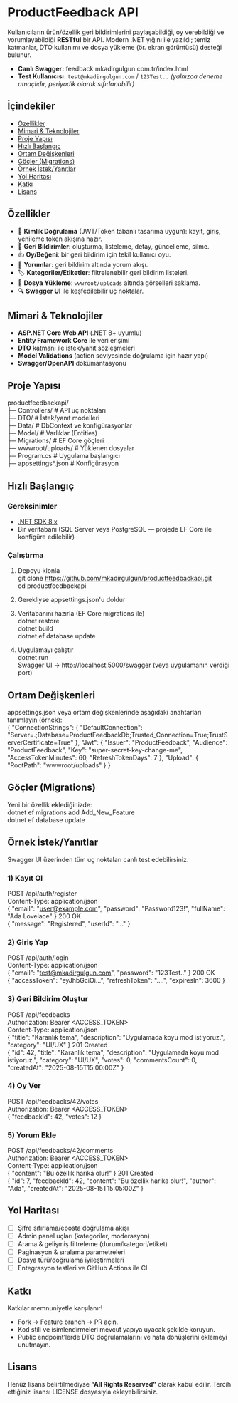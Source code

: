 # ProductFeedback API

Kullanıcıların ürün/özellik geri bildirimlerini paylaşabildiği, oy verebildiği ve yorumlayabildiği **RESTful** bir API. Modern .NET yığını ile yazıldı; temiz katmanlar, DTO kullanımı ve dosya yükleme (ör. ekran görüntüsü) desteği bulunur.

- **Canlı Swagger:** feedback.mkadirgulgun.com.tr/index.html  
- **Test Kullanıcısı:** `test@mkadirgulgun.com` / `123Test..` *(yalnızca deneme amaçlıdır, periyodik olarak sıfırlanabilir)*

## İçindekiler
- [Özellikler](#özellikler)
- [Mimari & Teknolojiler](#mimari--teknolojiler)
- [Proje Yapısı](#proje-yapısı)
- [Hızlı Başlangıç](#hızlı-başlangıç)
- [Ortam Değişkenleri](#ortam-değişkenleri)
- [Göçler (Migrations)](#göçler-migrations)
- [Örnek İstek/Yanıtlar](#örnek-istekyanıtlar)
- [Yol Haritası](#yol-haritası)
- [Katkı](#katkı)
- [Lisans](#lisans)

## Özellikler
- 👤 **Kimlik Doğrulama** (JWT/Token tabanlı tasarıma uygun): kayıt, giriş, yenileme token akışına hazır.
- 📝 **Geri Bildirimler**: oluşturma, listeleme, detay, güncelleme, silme.
- 👍 **Oy/Beğeni**: bir geri bildirim için tekil kullanıcı oyu.
- 💬 **Yorumlar**: geri bildirim altında yorum akışı.
- 🏷️ **Kategoriler/Etiketler**: filtrelenebilir geri bildirim listeleri.
- 📎 **Dosya Yükleme**: `wwwroot/uploads` altında görselleri saklama.
- 🔍 **Swagger UI** ile keşfedilebilir uç noktalar.

## Mimari & Teknolojiler
- **ASP.NET Core Web API** (.NET 8+ uyumlu)
- **Entity Framework Core** ile veri erişimi
- **DTO** katmanı ile istek/yanıt sözleşmeleri
- **Model Validations** (action seviyesinde doğrulama için hazır yapı)
- **Swagger/OpenAPI** dokümantasyonu

## Proje Yapısı
productfeedbackapi/  
├─ Controllers/        # API uç noktaları  
├─ DTO/                # İstek/yanıt modelleri  
├─ Data/               # DbContext ve konfigürasyonlar  
├─ Model/              # Varlıklar (Entities)  
├─ Migrations/         # EF Core göçleri  
├─ wwwroot/uploads/    # Yüklenen dosyalar  
├─ Program.cs          # Uygulama başlangıcı  
├─ appsettings*.json   # Konfigürasyon  

## Hızlı Başlangıç
### Gereksinimler
- [.NET SDK 8.x](https://dotnet.microsoft.com/)
- Bir veritabanı (SQL Server veya PostgreSQL — projede EF Core ile konfigüre edilebilir)

### Çalıştırma
1) Depoyu klonla  
git clone https://github.com/mkadirgulgun/productfeedbackapi.git  
cd productfeedbackapi  

2) Gerekliyse appsettings.json'u doldur  

3) Veritabanını hazırla (EF Core migrations ile)  
dotnet restore  
dotnet build  
dotnet ef database update  

4) Uygulamayı çalıştır  
dotnet run  
Swagger UI -> http://localhost:5000/swagger (veya uygulamanın verdiği port)

## Ortam Değişkenleri
appsettings.json veya ortam değişkenlerinde aşağıdaki anahtarları tanımlayın (örnek):  
{
  "ConnectionStrings": {
    "DefaultConnection": "Server=.;Database=ProductFeedbackDb;Trusted_Connection=True;TrustServerCertificate=True"
  },
  "Jwt": {
    "Issuer": "ProductFeedback",
    "Audience": "ProductFeedback",
    "Key": "super-secret-key-change-me",
    "AccessTokenMinutes": 60,
    "RefreshTokenDays": 7
  },
  "Upload": {
    "RootPath": "wwwroot/uploads"
  }
}

## Göçler (Migrations)
Yeni bir özellik eklediğinizde:  
dotnet ef migrations add Add_New_Feature  
dotnet ef database update

## Örnek İstek/Yanıtlar
Swagger UI üzerinden tüm uç noktaları canlı test edebilirsiniz.

### 1) Kayıt Ol
POST /api/auth/register  
Content-Type: application/json  
{
  "email": "user@example.com",
  "password": "Password123!",
  "fullName": "Ada Lovelace"
}
200 OK  
{ "message": "Registered", "userId": "..." }

### 2) Giriş Yap
POST /api/auth/login  
Content-Type: application/json  
{ "email": "test@mkadirgulgun.com", "password": "123Test.." }
200 OK  
{
  "accessToken": "eyJhbGciOi...",
  "refreshToken": "....",
  "expiresIn": 3600
}

### 3) Geri Bildirim Oluştur
POST /api/feedbacks  
Authorization: Bearer <ACCESS_TOKEN>  
Content-Type: application/json  
{
  "title": "Karanlık tema",
  "description": "Uygulamada koyu mod istiyoruz.",
  "category": "UI/UX"
}
201 Created  
{
  "id": 42,
  "title": "Karanlık tema",
  "description": "Uygulamada koyu mod istiyoruz.",
  "category": "UI/UX",
  "votes": 0,
  "commentsCount": 0,
  "createdAt": "2025-08-15T15:00:00Z"
}

### 4) Oy Ver
POST /api/feedbacks/42/votes  
Authorization: Bearer <ACCESS_TOKEN>  
{ "feedbackId": 42, "votes": 12 }

### 5) Yorum Ekle
POST /api/feedbacks/42/comments  
Authorization: Bearer <ACCESS_TOKEN>  
Content-Type: application/json  
{ "content": "Bu özellik harika olur!" }
201 Created  
{ "id": 7, "feedbackId": 42, "content": "Bu özellik harika olur!", "author": "Ada", "createdAt": "2025-08-15T15:05:00Z" }

## Yol Haritası
- [ ] Şifre sıfırlama/eposta doğrulama akışı  
- [ ] Admin panel uçları (kategoriler, moderasyon)  
- [ ] Arama & gelişmiş filtreleme (durum/kategori/etiket)  
- [ ] Paginasyon & sıralama parametreleri  
- [ ] Dosya türü/doğrulama iyileştirmeleri  
- [ ] Entegrasyon testleri ve GitHub Actions ile CI  

## Katkı
Katkılar memnuniyetle karşılanır!  
- Fork → Feature branch → PR açın.  
- Kod stili ve isimlendirmeleri mevcut yapıya uyacak şekilde koruyun.  
- Public endpoint’lerde DTO doğrulamalarını ve hata dönüşlerini eklemeyi unutmayın.

## Lisans
Henüz lisans belirtilmediyse **“All Rights Reserved”** olarak kabul edilir. Tercih ettiğiniz lisansı LICENSE dosyasıyla ekleyebilirsiniz.
